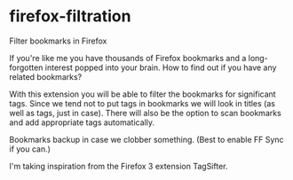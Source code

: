 # firefox-filtration
Filter bookmarks in Firefox

If you're like me you have thousands of Firefox bookmarks and a
long-forgotten interest popped into your brain. How to find out if you
have any related bookmarks?

With this extension you will be able to filter the bookmarks for
significant tags. Since we tend not to put tags in bookmarks we will
look in titles (as well as tags, just in case). There will also be the
option to scan bookmarks and add appropriate tags automatically.

Bookmarks backup in case we clobber something. (Best to enable FF Sync
if you can.)

I'm taking inspiration from the Firefox 3 extension TagSifter.
